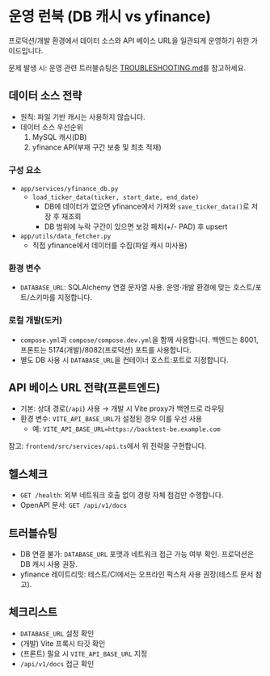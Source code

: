 # 운영 런북 (DB 캐시 vs yfinance)

프로덕션/개발 환경에서 데이터 소스와 API 베이스 URL을 일관되게 운영하기 위한 가이드입니다.

문제 발생 시: 운영 관련 트러블슈팅은 [TROUBLESHOOTING.md](./TROUBLESHOOTING.md)를 참고하세요.

## 데이터 소스 전략

- 원칙: 파일 기반 캐시는 사용하지 않습니다.
- 데이터 소스 우선순위
  1) MySQL 캐시(DB)
  2) yfinance API(부재 구간 보충 및 최초 적재)

### 구성 요소
- `app/services/yfinance_db.py`
  - `load_ticker_data(ticker, start_date, end_date)`
    - DB에 데이터가 없으면 yfinance에서 가져와 `save_ticker_data()`로 저장 후 재조회
    - DB 범위에 누락 구간이 있으면 보강 페치(+/- PAD) 후 upsert
- `app/utils/data_fetcher.py`
  - 직접 yfinance에서 데이터를 수집(파일 캐시 미사용)

### 환경 변수
- `DATABASE_URL`: SQLAlchemy 연결 문자열 사용. 운영·개발 환경에 맞는 호스트/포트/스키마를 지정합니다.

### 로컬 개발(도커)
- `compose.yml`과 `compose/compose.dev.yml`을 함께 사용합니다. 백엔드는 8001, 프론트는 5174(개발)/8082(프로덕션) 포트를 사용합니다.
- 별도 DB 사용 시 `DATABASE_URL`을 컨테이너 호스트:포트로 지정합니다.

## API 베이스 URL 전략(프론트엔드)

- 기본: 상대 경로(`/api`) 사용 → 개발 시 Vite proxy가 백엔드로 라우팅
- 환경 변수: `VITE_API_BASE_URL`가 설정된 경우 이를 우선 사용
  - 예: `VITE_API_BASE_URL=https://backtest-be.example.com`

참고: `frontend/src/services/api.ts`에서 위 전략을 구현합니다.

## 헬스체크

- `GET /health`: 외부 네트워크 호출 없이 경량 자체 점검만 수행합니다.
- OpenAPI 문서: `GET /api/v1/docs`

## 트러블슈팅

- DB 연결 불가: `DATABASE_URL` 포맷과 네트워크 접근 가능 여부 확인. 프로덕션은 DB 캐시 사용 권장.
- yfinance 레이트리밋: 테스트/CI에서는 오프라인 픽스처 사용 권장(테스트 문서 참고).

## 체크리스트
- `DATABASE_URL` 설정 확인
- (개발) Vite 프록시 타깃 확인
- (프론트) 필요 시 `VITE_API_BASE_URL` 지정
- `/api/v1/docs` 접근 확인
